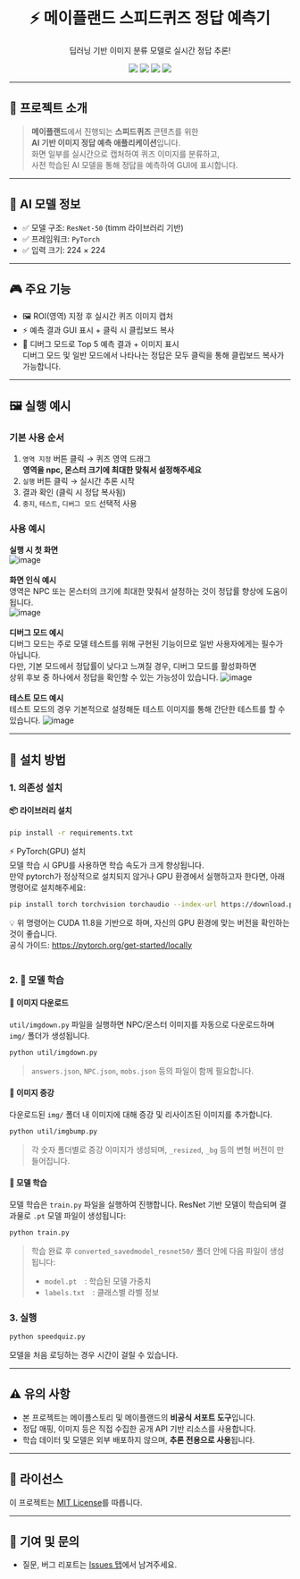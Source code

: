 <div align="center">
  <h1>⚡ 메이플랜드 스피드퀴즈 정답 예측기</h1>
  <p>딥러닝 기반 이미지 분류 모델로 실시간 정답 추론!</p>
</div>

<div align="center">
  <img src="https://img.shields.io/badge/Python-3.10+-blue?logo=python" />
  <img src="https://img.shields.io/badge/PyTorch-2.0+-ee4c2c?logo=pytorch" />
  <img src="https://img.shields.io/badge/Tkinter-GUI-green" />
  <img src="https://img.shields.io/badge/license-MIT-green" />
</div>

---

## 📌 프로젝트 소개

> **메이플랜드**에서 진행되는 **스피드퀴즈** 콘텐츠를 위한  
> **AI 기반 이미지 정답 예측 애플리케이션**입니다.  
> 화면 일부를 실시간으로 캡처하여 퀴즈 이미지를 분류하고,  
> 사전 학습된 AI 모델을 통해 정답을 예측하여 GUI에 표시합니다.

---

## 🧠 AI 모델 정보

- ✅ 모델 구조: `ResNet-50` (timm 라이브러리 기반)
- ✅ 프레임워크: `PyTorch`
- ✅ 입력 크기: 224 × 224

---

## 🎮 주요 기능

- 🖼️ ROI(영역) 지정 후 실시간 퀴즈 이미지 캡처
- ⚡ 예측 결과 GUI 표시 + 클릭 시 클립보드 복사
- 🧠 디버그 모드로 Top 5 예측 결과 + 이미지 표시<br>
디버그 모드 및 일반 모드에서 나타나는 정답은 모두 클릭을 통해 클립보드 복사가 가능합니다.

---

## 🖼️ 실행 예시

### 기본 사용 순서

1. `영역 지정` 버튼 클릭 → 퀴즈 영역 드래그 <br> **영역을 npc, 몬스터 크기에 최대한 맞춰서 설정해주세요**
2. `실행` 버튼 클릭 → 실시간 추론 시작
3. 결과 확인 (클릭 시 정답 복사됨)
4. `중지`, `테스트`, `디버그 모드` 선택적 사용


### 사용 예시
**실행 시 첫 화면**<br>
![image](https://github.com/user-attachments/assets/3532cbf6-a0b4-4488-a01c-d714c41bd3ef)<br><br>
**화면 인식 예시**<br>
영역은 NPC 또는 몬스터의 크기에 최대한 맞춰서 설정하는 것이 정답률 향상에 도움이 됩니다.<br>
![image](https://github.com/user-attachments/assets/853aed7a-d21f-49bb-b9a6-c8bf13ba6f05)<br><br>
**디버그 모드 예시**<br>
디버그 모드는 주로 모델 테스트를 위해 구현된 기능이므로 일반 사용자에게는 필수가 아닙니다.<br>
다만, 기본 모드에서 정답률이 낮다고 느껴질 경우, 디버그 모드를 활성화하면<br>
상위 후보 중 하나에서 정답을 확인할 수 있는 가능성이 있습니다.
![image](https://github.com/user-attachments/assets/a91bb564-c4ef-4a8b-aa9a-9b80e4d2903f)<br><br>
**테스트 모드 예시**<br>
테스트 모드의 경우 기본적으로 설정해둔 테스트 이미지를 통해 간단한 테스트를 할 수 있습니다.
![image](https://github.com/user-attachments/assets/d62f4921-df40-47da-941d-fe2b7fcabc8e)<br>


---

## 🔧 설치 방법

### 1. 의존성 설치

#### 📦 라이브러리 설치
```bash
pip install -r requirements.txt
```

⚡ PyTorch(GPU) 설치<br>
모델 학습 시 GPU를 사용하면 학습 속도가 크게 향상됩니다.<br>
만약 pytorch가 정상적으로 설치되지 않거나 GPU 환경에서 실행하고자 한다면, 아래 명령어로 설치해주세요:

```bash
pip install torch torchvision torchaudio --index-url https://download.pytorch.org/whl/cu118
```
💡 위 명령어는 CUDA 11.8을 기반으로 하며, 자신의 GPU 환경에 맞는 버전을 확인하는 것이 좋습니다.<br>
공식 가이드: https://pytorch.org/get-started/locally<br><br>


### 2. 🧠 모델 학습

#### 🌱 이미지 다운로드

`util/imgdown.py` 파일을 실행하면 NPC/몬스터 이미지를 자동으로 다운로드하며 `img/` 폴더가 생성됩니다.

```bash
python util/imgdown.py
```

> `answers.json`, `NPC.json`, `mobs.json` 등의 파일이 함께 필요합니다.


#### 🔁 이미지 증강

다운로드된 `img/` 폴더 내 이미지에 대해 증강 및 리사이즈된 이미지를 추가합니다.

```bash
python util/imgbump.py
```

> 각 숫자 폴더별로 증강 이미지가 생성되며, `_resized`, `_bg` 등의 변형 버전이 만들어집니다.


#### 🧠 모델 학습

모델 학습은 `train.py` 파일을 실행하여 진행합니다. ResNet 기반 모델이 학습되며 결과물로 `.pt` 모델 파일이 생성됩니다:

```bash
python train.py
```

> 학습 완료 후 `converted_savedmodel_resnet50/` 폴더 안에 다음 파일이 생성됩니다:
>
> * `model.pt` : 학습된 모델 가중치
> * `labels.txt` : 클래스별 라벨 정보

### 3. 실행

```bash
python speedquiz.py
```
모델을 처음 로딩하는 경우 시간이 걸릴 수 있습니다.

---


## ⚠️ 유의 사항

- 본 프로젝트는 메이플스토리 및 메이플랜드의 **비공식 서포트 도구**입니다.
- 정답 매핑, 이미지 등은 직접 수집한 공개 API 기반 리소스를 사용합니다.
- 학습 데이터 및 모델은 외부 배포하지 않으며, **추론 전용으로 사용**됩니다.

---

## 📜 라이선스

이 프로젝트는 [MIT License](LICENSE)를 따릅니다.

---

## 🙌 기여 및 문의
* 질문, 버그 리포트는 [Issues 탭](https://github.com/yourusername/mapleland-discord-bot/issues)에서 남겨주세요.

